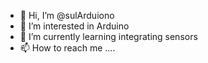 - 👋 Hi, I’m @sulArduiono
- 👀 I’m interested in Arduino
- 🌱 I’m currently learning integrating sensors
- 📫 How to reach me ....

<!---
sulArduiono/sulArduiono is a ✨ special ✨ repository because its `README.md` (this file) appears on your GitHub profile.
You can click the Preview link to take a look at your changes.
--->
